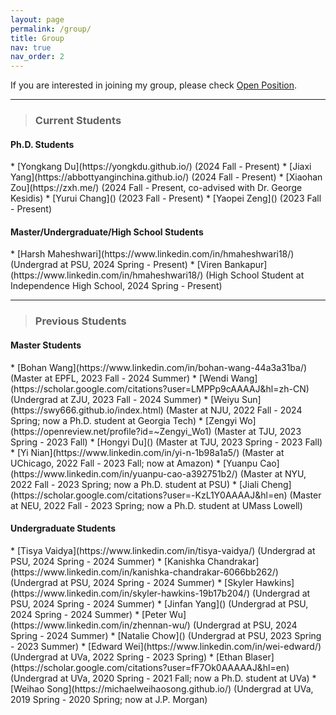 ```yaml
---
layout: page
permalink: /group/
title: Group
nav: true
nav_order: 2
---
```


If you are interested in joining my group, please check [Open Position](/position).

<hr>
<blockquote class="block-tip"><h3 text-align="left">Current Students</h3></blockquote>

<h4><b>Ph.D. Students</b></h4>
* [Yongkang Du](https://yongkdu.github.io/) (2024 Fall - Present)
* [Jiaxi Yang](https://abbottyanginchina.github.io/) (2024 Fall - Present)
* [Xiaohan Zou](https://zxh.me/) (2024 Fall - Present, co-advised with Dr. George Kesidis)
* [Yurui Chang]() (2023 Fall - Present)
* [Yaopei Zeng]() (2023 Fall - Present)

<h4><b>Master/Undergraduate/High School Students</b></h4>
* [Harsh Maheshwari](https://www.linkedin.com/in/hmaheshwari18/) (Undergrad at PSU, 2024 Spring - Present)
* [Viren Bankapur](https://www.linkedin.com/in/hmaheshwari18/) (High School Student at Independence High School, 2024 Spring - Present)


<hr>
<blockquote class="block-tip"><h3 text-align="left">Previous Students</h3></blockquote>

<h4><b>Master Students</b></h4>
* [Bohan Wang](https://www.linkedin.com/in/bohan-wang-44a3a31ba/) (Master at EPFL, 2023 Fall - 2024 Summer)
* [Wendi Wang](https://scholar.google.com/citations?user=LMPPp9cAAAAJ&hl=zh-CN) (Undergrad at ZJU, 2023 Fall - 2024 Summer)
* [Weiyu Sun](https://swy666.github.io/index.html) (Master at NJU, 2022 Fall - 2024 Spring; now a Ph.D. student at Georgia Tech)
* [Zengyi Wo](https://openreview.net/profile?id=~Zengyi_Wo1) (Master at TJU, 2023 Spring - 2023 Fall)
* [Hongyi Du]() (Master at TJU, 2023 Spring - 2023 Fall)
* [Yi Nian](https://www.linkedin.com/in/yi-n-1b98a1a5/) (Master at UChicago, 2022 Fall - 2023 Fall; now at Amazon)
* [Yuanpu Cao](https://www.linkedin.com/in/yuanpu-cao-a392751b2/) (Master at NYU, 2022 Fall - 2023 Spring; now a Ph.D. student at PSU)
* [Jiali Cheng](https://scholar.google.com/citations?user=-KzL1Y0AAAAJ&hl=en) (Master at NEU, 2022 Fall - 2023 Spring; now a Ph.D. student at UMass Lowell)

<h4><b>Undergraduate Students</b></h4>
* [Tisya Vaidya](https://www.linkedin.com/in/tisya-vaidya/) (Undergrad at PSU, 2024 Spring - 2024 Summer)
* [Kanishka Chandrakar](https://www.linkedin.com/in/kanishka-chandrakar-6066bb262/) (Undergrad at PSU, 2024 Spring - 2024 Summer)
* [Skyler Hawkins](https://www.linkedin.com/in/skyler-hawkins-19b17b204/) (Undergrad at PSU, 2024 Spring - 2024 Summer)
* [Jinfan Yang]() (Undergrad at PSU, 2024 Spring - 2024 Summer)
* [Peter Wu](https://www.linkedin.com/in/zhennan-wu/) (Undergrad at PSU, 2024 Spring - 2024 Summer)
* [Natalie Chow]() (Undergrad at PSU, 2023 Spring - 2023 Summer)
* [Edward Wei](https://www.linkedin.com/in/wei-edward/) (Undergrad at UVa, 2022 Spring - 2023 Spring)
* [Ethan Blaser](https://scholar.google.com/citations?user=fF7Ok0AAAAAJ&hl=en) (Undergrad at UVa, 2020 Spring - 2021 Fall; now a Ph.D. student at UVa)
* [Weihao Song](https://michaelweihaosong.github.io/) (Undergrad at UVa, 2019 Spring - 2020 Spring; now at J.P. Morgan)
